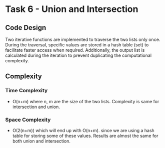 # Task 6 - Union and Intersection

## Code Design
Two iterative functions are implemented to traverse the two lists only once. During the traversal, specific values are stored in a hash table (set) to facilitate faster access when required. Additionally, the output list is calculated during the iteration to prevent duplicating the computational complexity.

## Complexity

### Time Complexity
- O(n+m) where n, m are the size of the two lists. Complexity is same for intersection and union.
### Space Complexity

- O(2(n+m)) which will end up with O(n+m). since we are using a hash table for storing some of these values. Results are almost the same for both union and intersection.